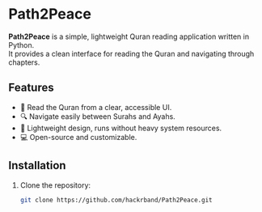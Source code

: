 # Path2Peace

**Path2Peace** is a simple, lightweight Quran reading application written in Python.  
It provides a clean interface for reading the Quran and navigating through chapters.

## Features
- 📖 Read the Quran from a clear, accessible UI.
- 🔍 Navigate easily between Surahs and Ayahs.
- 🌙 Lightweight design, runs without heavy system resources.
- 💻 Open-source and customizable.

## Installation
1. Clone the repository:
   ```bash
   git clone https://github.com/hackrband/Path2Peace.git

